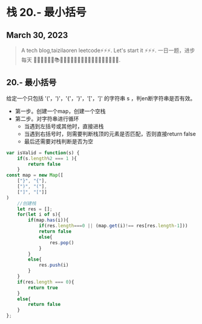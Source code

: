 # 栈 20.- 最小括号
## March 30, 2023


> A tech blog,taizilaoren leetcode⚡⚡⚡.
> Let's start it ⚡⚡⚡.
> 一日一题，进步每天 📔📕📖📗📘📙📚📓📒📃📜📄🔖🍊🍋🍎🍑🍉🥦🌽🥙🤩😚🤗.

## 20.- 最小括号
给定一个只包括 '('，')'，'{'，'}'，'['，']' 的字符串 s ，判en断字符串是否有效。
- 第一步。创建一个map，创建一个空栈
- 第二步。对字符串进行循环
    + 当遇到左括号或其他时，直接进栈
    + 当遇到右括号时，则需要判断栈顶的元素是否匹配，否则直接return false
    + 最后还需要对栈判断是否为空

```js
var isValid = function(s) {
    if(s.length%2 === 1 ){
        return false
    }
const map = new Map([
    ["}", "{"],
    [")", "("],
    ["]", "["]]
)
    //创建栈
    let res = [];
    for(let i of s){  
        if(map.has(i)){
            if(res.length===0 || (map.get(i)!== res[res.length-1]))
            return false
            else{
                res.pop()
            }
        }
        else{
            res.push(i)
        }
    }
    if(res.length === 0){
        return true
    }
    else{
        return false
    }
};
```